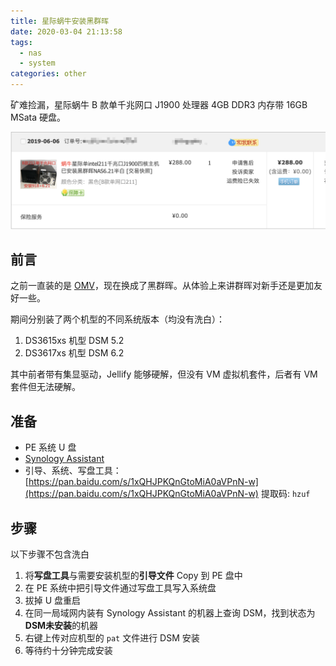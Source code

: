 ```yaml
---
title: 星际蜗牛安装黑群晖
date: 2020-03-04 21:13:58
tags:
  - nas
  - system
categories: other
---
```


矿难捡漏，星际蜗牛 B 款单千兆网口 J1900 处理器 4GB DDR3 内存带 16GB MSata 硬盘。

![order](./星际蜗牛安装黑群晖/order.png)


## 前言

之前一直装的是 [OMV](https://www.openmediavault.org/)，现在换成了黑群晖。从体验上来讲群晖对新手还是更加友好一些。

期间分别装了两个机型的不同系统版本（均没有洗白）：
1. DS3615xs 机型 DSM 5.2
2. DS3617xs 机型 DSM 6.2

其中前者带有集显驱动，Jellify 能够硬解，但没有 VM 虚拟机套件，后者有 VM 套件但无法硬解。


## 准备

- PE 系统 U 盘
- [Synology Assistant](https://www.synology.cn/zh-cn/support/download/DS3617xs#utilities)
- 引导、系统、写盘工具：[https://pan.baidu.com/s/1xQHJPKQnGtoMiA0aVPnN-w](https://pan.baidu.com/s/1xQHJPKQnGtoMiA0aVPnN-w) 提取码: `hzuf`


## 步骤

以下步骤不包含洗白

1. 将**写盘工具**与需要安装机型的**引导文件** Copy 到 PE 盘中
2. 在 PE 系统中把引导文件通过写盘工具写入系统盘
3. 拔掉 U 盘重启
4. 在同一局域网内装有 Synology Assistant 的机器上查询 DSM，找到状态为**DSM未安装**的机器
5. 右键上传对应机型的 `pat` 文件进行 DSM 安装
6. 等待约十分钟完成安装

